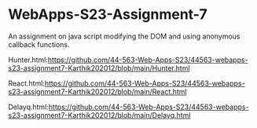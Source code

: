 # WebApps-S23-Assignment-7
An assignment on java script modifying the DOM and using anonymous callback functions.

Hunter.html:https://github.com/44-563-Web-Apps-S23/44563-webapps-s23-assignment7-Karthik202012/blob/main/Hunter.html

React.html:https://github.com/44-563-Web-Apps-S23/44563-webapps-s23-assignment7-Karthik202012/blob/main/React.html

Delayq.html:https://github.com/44-563-Web-Apps-S23/44563-webapps-s23-assignment7-Karthik202012/blob/main/Delayq.html